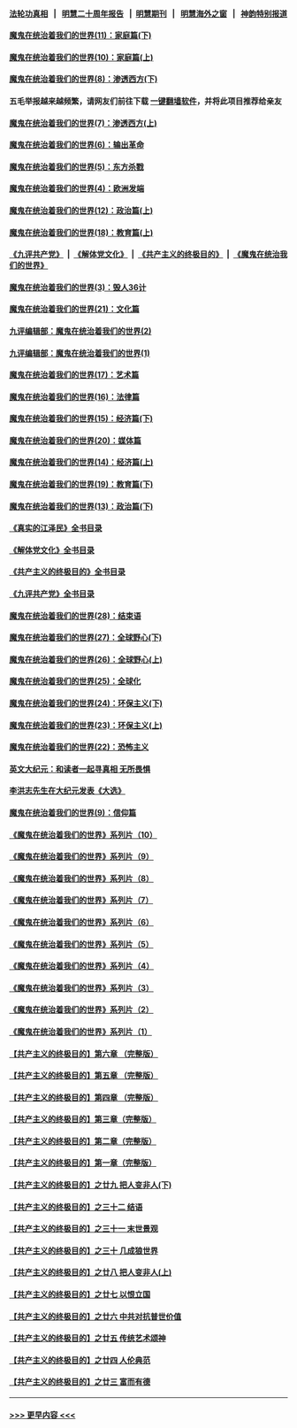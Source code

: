 #### [法轮功真相](https://github.com/gfw-breaker/truth/blob/master/README.md?t=0) &nbsp;&nbsp;|&nbsp;&nbsp; [明慧二十周年报告](https://github.com/gfw-breaker/mh-reports/blob/master/README.md?t=0) &nbsp;&nbsp;|&nbsp;&nbsp;[明慧期刊](https://github.com/gfw-breaker/mh-qikan) &nbsp;&nbsp;|&nbsp;&nbsp; [明慧海外之窗](https://github.com/gfw-breaker/mh-news/blob/master/README.md?t=0) &nbsp;&nbsp;|&nbsp;&nbsp; [神韵特别报道](https://github.com/gfw-breaker/mh-news/blob/master/shenyun.md?t=0)
#### [魔鬼在统治着我们的世界(11)：家庭篇(下)](../pages/nsc422/n10440961.md?t=01132143) 
#### [魔鬼在统治着我们的世界(10)：家庭篇(上)](../pages/nsc422/n10435448.md?t=01132143) 
#### [魔鬼在统治着我们的世界(8)：渗透西方(下)](../pages/nsc422/n10429603.md?t=01132143) 
#### 五毛举报越来越频繁，请网友们前往下载 [一键翻墙软件](https://github.com/gfw-breaker/ssr-accounts)，并将此项目推荐给亲友
#### [魔鬼在统治着我们的世界(7)：渗透西方(上)](../pages/nsc422/n10426013.md?t=01132143) 
#### [魔鬼在统治着我们的世界(6)：输出革命](../pages/nsc422/n10421536.md?t=01132143) 
#### [魔鬼在统治着我们的世界(5)：东方杀戮](../pages/nsc422/n10417707.md?t=01132143) 
#### [魔鬼在统治着我们的世界(4)：欧洲发端](../pages/nsc422/n10414890.md?t=01132143) 
#### [魔鬼在统治着我们的世界(12)：政治篇(上)](../pages/nsc422/n10444576.md?t=01132143) 
#### [魔鬼在统治着我们的世界(18)：教育篇(上)](../pages/nsc422/n10526970.md?t=01132143) 
#### [《九评共产党》](https://github.com/begood0513/9ping.md/blob/master/README.md) &nbsp;|&nbsp; [《解体党文化》](../../../../jtdwh.md/blob/master/README.md)  &nbsp;|&nbsp; [《共产主义的终极目的》](../../../../gczydzjmd.md/blob/master/README.md) &nbsp;|&nbsp; [《魔鬼在统治我们的世界》](../../../../mgztzwmdsj.md/blob/master/README.md) 
#### [魔鬼在统治着我们的世界(3)：毁人36计](../pages/nsc422/n10411583.md?t=01132143) 
#### [魔鬼在统治着我们的世界(21)：文化篇](../pages/nsc422/n10597706.md?t=01132143) 
#### [九评编辑部：魔鬼在统治着我们的世界(2)](../pages/nsc422/n10410036.md?t=01132143) 
#### [九评编辑部：魔鬼在统治着我们的世界(1)](../pages/nsc422/n10406825.md?t=01132143) 
#### [魔鬼在统治着我们的世界(17)：艺术篇](../pages/nsc422/n10499093.md?t=01132143) 
#### [魔鬼在统治着我们的世界(16)：法律篇](../pages/nsc422/n10485969.md?t=01132143) 
#### [魔鬼在统治着我们的世界(15)：经济篇(下)](../pages/nsc422/n10469975.md?t=01132143) 
#### [魔鬼在统治着我们的世界(20)：媒体篇](../pages/nsc422/n10586579.md?t=01132143) 
#### [魔鬼在统治着我们的世界(14)：经济篇(上)](../pages/nsc422/n10457370.md?t=01132143) 
#### [魔鬼在统治着我们的世界(19)：教育篇(下)](../pages/nsc422/n10564808.md?t=01132143) 
#### [魔鬼在统治着我们的世界(13)：政治篇(下)](../pages/nsc422/n10448270.md?t=01132143) 
#### [《真实的江泽民》全书目录](../pages/nsc422/n13721399.md?t=01132143) 
#### [《解体党文化》全书目录](../pages/nsc422/n13721157.md?t=01132143) 
#### [《共产主义的终极目的》全书目录](../pages/nsc422/n13721048.md?t=01132143) 
#### [《九评共产党》全书目录](../pages/nsc422/n13708085.md?t=01132143) 
#### [魔鬼在统治着我们的世界(28)：结束语](../pages/nsc422/n10936246.md?t=01132143) 
#### [魔鬼在统治着我们的世界(27)：全球野心(下)](../pages/nsc422/n10928319.md?t=01132143) 
#### [魔鬼在统治着我们的世界(26)：全球野心(上)](../pages/nsc422/n10900318.md?t=01132143) 
#### [魔鬼在统治着我们的世界(25)：全球化](../pages/nsc422/n10788205.md?t=01132143) 
#### [魔鬼在统治着我们的世界(24)：环保主义(下)](../pages/nsc422/n10695307.md?t=01132143) 
#### [魔鬼在统治着我们的世界(23)：环保主义(上)](../pages/nsc422/n10688613.md?t=01132143) 
#### [魔鬼在统治着我们的世界(22)：恐怖主义](../pages/nsc422/n10614727.md?t=01132143) 
#### [英文大纪元：和读者一起寻真相 无所畏惧](../pages/nsc422/n12542027.md?t=01132143) 
#### [李洪志先生在大纪元发表《大选》](../pages/nsc422/n12534746.md?t=01132143) 
#### [魔鬼在统治着我们的世界(9)：信仰篇](../pages/nsc422/n10432159.md?t=01132143) 
#### [《魔鬼在统治着我们的世界》系列片（10）](../pages/nsc422/n12292670.md?t=01132143) 
#### [《魔鬼在统治着我们的世界》系列片（9）](../pages/nsc422/n12290859.md?t=01132143) 
#### [《魔鬼在统治着我们的世界》系列片（8）](../pages/nsc422/n12287445.md?t=01132143) 
#### [《魔鬼在统治着我们的世界》系列片（7）](../pages/nsc422/n12283425.md?t=01132143) 
#### [《魔鬼在统治着我们的世界》系列片（6）](../pages/nsc422/n12282314.md?t=01132143) 
#### [《魔鬼在统治着我们的世界》系列片（5）](../pages/nsc422/n12281419.md?t=01132143) 
#### [《魔鬼在统治着我们的世界》系列片（4）](../pages/nsc422/n12274024.md?t=01132143) 
#### [《魔鬼在统治着我们的世界》系列片（3）](../pages/nsc422/n12271322.md?t=01132143) 
#### [《魔鬼在统治着我们的世界》系列片（2）](../pages/nsc422/n12269049.md?t=01132143) 
#### [《魔鬼在统治着我们的世界》系列片（1）](../pages/nsc422/n12267575.md?t=01132143) 
#### [【共产主义的终极目的】第六章 （完整版）](../pages/nsc422/n11428913.md?t=01132143) 
#### [【共产主义的终极目的】第五章 （完整版）](../pages/nsc422/n11428912.md?t=01132143) 
#### [【共产主义的终极目的】第四章 （完整版）](../pages/nsc422/n11428907.md?t=01132143) 
#### [【共产主义的终极目的】第三章（完整版）](../pages/nsc422/n11428848.md?t=01132143) 
#### [【共产主义的终极目的】第二章（完整版）](../pages/nsc422/n11428831.md?t=01132143) 
#### [【共产主义的终极目的】第一章（完整版）](../pages/nsc422/n11417651.md?t=01132143) 
#### [【共产主义的终极目的】之廿九 把人变非人(下)](../pages/nsc422/n11344140.md?t=01132143) 
#### [【共产主义的终极目的】之三十二 结语](../pages/nsc422/n11360535.md?t=01132143) 
#### [【共产主义的终极目的】之三十一 末世景观](../pages/nsc422/n11351129.md?t=01132143) 
#### [【共产主义的终极目的】之三十 几成狼世界](../pages/nsc422/n11348280.md?t=01132143) 
#### [【共产主义的终极目的】之廿八 把人变非人(上)](../pages/nsc422/n11340492.md?t=01132143) 
#### [【共产主义的终极目的】之廿七 以恨立国](../pages/nsc422/n11336944.md?t=01132143) 
#### [【共产主义的终极目的】之廿六 中共对抗普世价值](../pages/nsc422/n11324785.md?t=01132143) 
#### [【共产主义的终极目的】之廿五 传统艺术颂神](../pages/nsc422/n11296396.md?t=01132143) 
#### [【共产主义的终极目的】之廿四 人伦典范](../pages/nsc422/n11296397.md?t=01132143) 
#### [【共产主义的终极目的】之廿三 富而有德](../pages/nsc422/n11283598.md?t=01132143) 

----
#### [ >>> 更早内容 <<< ](../indexes/nsc422-earlier.md)
